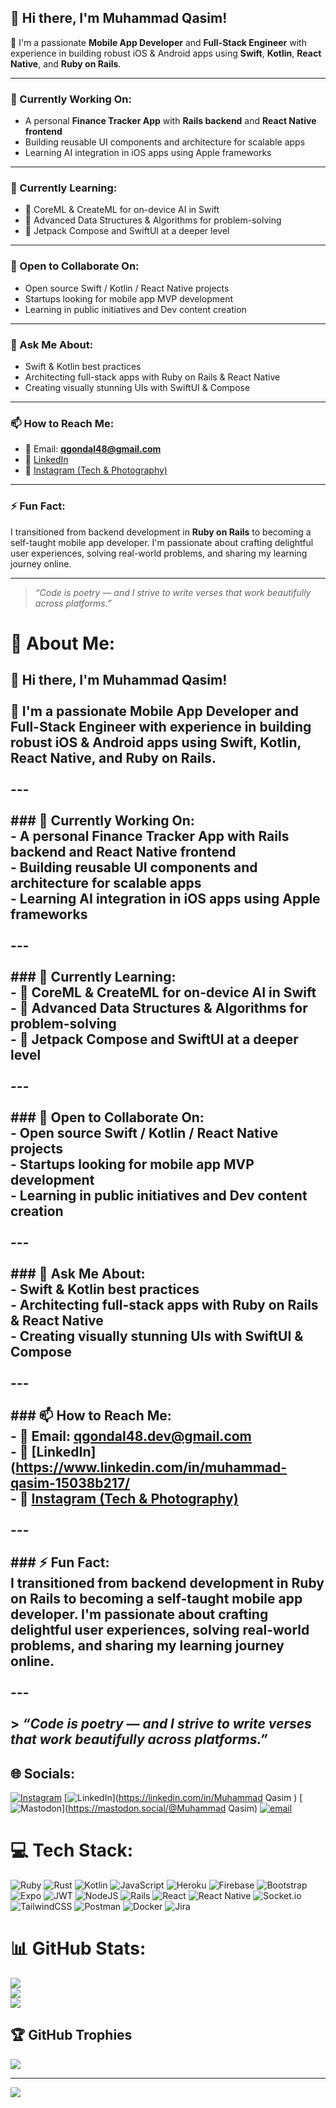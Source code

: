 <!--
**qasim-gondal/qasim-gondal** is a ✨ _special_ ✨ repository because its `README.md` (this file) appears on your GitHub profile.
-->

## 👋 Hi there, I'm Muhammad Qasim!

🚀 I'm a passionate **Mobile App Developer** and **Full-Stack Engineer** with experience in building robust iOS & Android apps using **Swift**, **Kotlin**, **React Native**, and **Ruby on Rails**.

---

### 🔭 Currently Working On:
- A personal **Finance Tracker App** with **Rails backend** and **React Native frontend**
- Building reusable UI components and architecture for scalable apps
- Learning AI integration in iOS apps using Apple frameworks

---

### 🌱 Currently Learning:
- 🤖 CoreML & CreateML for on-device AI in Swift
- 🔁 Advanced Data Structures & Algorithms for problem-solving
- 📱 Jetpack Compose and SwiftUI at a deeper level

---

### 👯 Open to Collaborate On:
- Open source Swift / Kotlin / React Native projects
- Startups looking for mobile app MVP development
- Learning in public initiatives and Dev content creation

---

### 💬 Ask Me About:
- Swift & Kotlin best practices
- Architecting full-stack apps with Ruby on Rails & React Native
- Creating visually stunning UIs with SwiftUI & Compose

---

### 📫 How to Reach Me:
- 📧 Email: **qgondal48@gmail.com**
- 💼 [LinkedIn](https://www.linkedin.com/in/muhammad-qasim-15038b217/)
- 📸 [Instagram (Tech & Photography)](https://www.instagram.com/qasimlens/)

---

### ⚡ Fun Fact:
I transitioned from backend development in **Ruby on Rails** to becoming a self-taught mobile app developer. I'm passionate about crafting delightful user experiences, solving real-world problems, and sharing my learning journey online.

---

> _“Code is poetry — and I strive to write verses that work beautifully across platforms.”_



# 💫 About Me:
## 👋 Hi there, I'm Muhammad Qasim!<br><br>🚀 I'm a passionate **Mobile App Developer** and **Full-Stack Engineer** with experience in building robust iOS & Android apps using **Swift**, **Kotlin**, **React Native**, and **Ruby on Rails**.<br><br>---<br><br>### 🔭 Currently Working On:<br>- A personal **Finance Tracker App** with **Rails backend** and **React Native frontend**<br>- Building reusable UI components and architecture for scalable apps<br>- Learning AI integration in iOS apps using Apple frameworks<br><br>---<br><br>### 🌱 Currently Learning:<br>- 🤖 CoreML & CreateML for on-device AI in Swift<br>- 🔁 Advanced Data Structures & Algorithms for problem-solving<br>- 📱 Jetpack Compose and SwiftUI at a deeper level<br><br>---<br><br>### 👯 Open to Collaborate On:<br>- Open source Swift / Kotlin / React Native projects<br>- Startups looking for mobile app MVP development<br>- Learning in public initiatives and Dev content creation<br><br>---<br><br>### 💬 Ask Me About:<br>- Swift & Kotlin best practices<br>- Architecting full-stack apps with Ruby on Rails & React Native<br>- Creating visually stunning UIs with SwiftUI & Compose<br><br>---<br><br>### 📫 How to Reach Me:<br>- 📧 Email: **qgondal48.dev@gmail.com**<br>- 💼 [LinkedIn](https://www.linkedin.com/in/muhammad-qasim-15038b217/<br>- 📸 [Instagram (Tech & Photography)](https://www.instagram.com/qasimlens/)<br><br>---<br><br>### ⚡ Fun Fact:<br>I transitioned from backend development in **Ruby on Rails** to becoming a self-taught mobile app developer. I'm passionate about crafting delightful user experiences, solving real-world problems, and sharing my learning journey online.<br><br>---<br><br>> _“Code is poetry — and I strive to write verses that work beautifully across platforms.”_<br>


## 🌐 Socials:
[![Instagram](https://img.shields.io/badge/Instagram-%23E4405F.svg?logo=Instagram&logoColor=white)](https://instagram.com/qasimlens) [![LinkedIn](https://img.shields.io/badge/LinkedIn-%230077B5.svg?logo=linkedin&logoColor=white)](https://linkedin.com/in/Muhammad Qasim  ) [![Mastodon](https://img.shields.io/badge/-MASTODON-%232B90D9?logo=mastodon&logoColor=white)](https://mastodon.social/@Muhammad Qasim) [![email](https://img.shields.io/badge/Email-D14836?logo=gmail&logoColor=white)](mailto:qgondal48@gmail.com) 

# 💻 Tech Stack:
![Ruby](https://img.shields.io/badge/ruby-%23CC342D.svg?style=for-the-badge&logo=ruby&logoColor=white) ![Rust](https://img.shields.io/badge/rust-%23000000.svg?style=for-the-badge&logo=rust&logoColor=white) ![Kotlin](https://img.shields.io/badge/kotlin-%237F52FF.svg?style=for-the-badge&logo=kotlin&logoColor=white) ![JavaScript](https://img.shields.io/badge/javascript-%23323330.svg?style=for-the-badge&logo=javascript&logoColor=%23F7DF1E) ![Heroku](https://img.shields.io/badge/heroku-%23430098.svg?style=for-the-badge&logo=heroku&logoColor=white) ![Firebase](https://img.shields.io/badge/firebase-%23039BE5.svg?style=for-the-badge&logo=firebase) ![Bootstrap](https://img.shields.io/badge/bootstrap-%238511FA.svg?style=for-the-badge&logo=bootstrap&logoColor=white) ![Expo](https://img.shields.io/badge/expo-1C1E24?style=for-the-badge&logo=expo&logoColor=#D04A37) ![JWT](https://img.shields.io/badge/JWT-black?style=for-the-badge&logo=JSON%20web%20tokens) ![NodeJS](https://img.shields.io/badge/node.js-6DA55F?style=for-the-badge&logo=node.js&logoColor=white) ![Rails](https://img.shields.io/badge/rails-%23CC0000.svg?style=for-the-badge&logo=ruby-on-rails&logoColor=white) ![React](https://img.shields.io/badge/react-%2320232a.svg?style=for-the-badge&logo=react&logoColor=%2361DAFB) ![React Native](https://img.shields.io/badge/react_native-%2320232a.svg?style=for-the-badge&logo=react&logoColor=%2361DAFB) ![Socket.io](https://img.shields.io/badge/Socket.io-black?style=for-the-badge&logo=socket.io&badgeColor=010101) ![TailwindCSS](https://img.shields.io/badge/tailwindcss-%2338B2AC.svg?style=for-the-badge&logo=tailwind-css&logoColor=white) ![Postman](https://img.shields.io/badge/Postman-FF6C37?style=for-the-badge&logo=postman&logoColor=white) ![Docker](https://img.shields.io/badge/docker-%230db7ed.svg?style=for-the-badge&logo=docker&logoColor=white) ![Jira](https://img.shields.io/badge/jira-%230A0FFF.svg?style=for-the-badge&logo=jira&logoColor=white)
# 📊 GitHub Stats:
![](https://github-readme-stats.vercel.app/api?username=qasim-gondal&theme=dark&hide_border=false&include_all_commits=true&count_private=false)<br/>
![](https://nirzak-streak-stats.vercel.app/?user=qasim-gondal&theme=dark&hide_border=false)<br/>
![](https://github-readme-stats.vercel.app/api/top-langs/?username=qasim-gondal&theme=dark&hide_border=false&include_all_commits=true&count_private=false&layout=compact)

## 🏆 GitHub Trophies
![](https://github-profile-trophy.vercel.app/?username=qasim-gondal&theme=radical&no-frame=false&no-bg=true&margin-w=4)

---
[![](https://visitcount.itsvg.in/api?id=qasim-gondal&icon=0&color=0)](https://visitcount.itsvg.in)

<!-- Proudly created with GPRM ( https://gprm.itsvg.in ) -->

